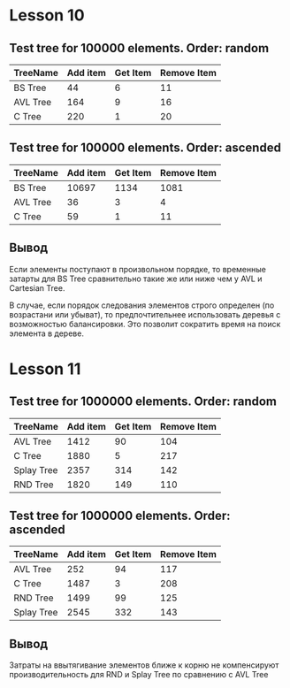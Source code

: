 # Lesson 10
## Test tree for 100000 elements. Order: random
| TreeName | Add item | Get Item | Remove Item |
| --- | --- | --- | --- |
| BS Tree | 44 | 6 | 11 |
| AVL Tree | 164 | 9 | 16 |
| C Tree | 220 | 1 | 20 |

## Test tree for 100000 elements. Order: ascended
| TreeName | Add item | Get Item | Remove Item |
| --- | --- | --- | --- |
| BS Tree | 10697 | 1134 | 1081 |
| AVL Tree | 36 | 3 | 4 |
| C Tree | 59 | 1 | 11 |

## Вывод
Если элементы поступают в произвольном порядке, то временные затарты для 
BS Tree сравнительно такие же или ниже чем у AVL и Cartesian Tree.

В случае, если порядок следования элементов строго определен (по возрастани или убыват), 
то предпочтительнее использовать деревья с возможностью балансировки. 
Это позволит сократить время на поиск элемента в дереве.

# Lesson 11
## Test tree for 1000000 elements. Order: random
| TreeName | Add item | Get Item | Remove Item |
| --- | --- | --- | --- |
| AVL Tree | 1412 | 90 | 104 |
| C Tree | 1880 | 5 | 217 |
| Splay Tree | 2357 | 314 | 142 |
| RND Tree | 1820 | 149 | 110 |

## Test tree for 1000000 elements. Order: ascended
| TreeName | Add item | Get Item | Remove Item |
| --- | --- | --- | --- |
| AVL Tree | 252 | 94 | 117 |
| C Tree | 1487 | 3 | 208 |
| RND Tree | 1499 | 99 | 125 |
| Splay Tree | 2545 | 332 | 143 |

## Вывод
Затраты на ввытягивание элементов ближе к корню не компенсируют производительность для RND и Splay Tree по сравнению с AVL Tree
